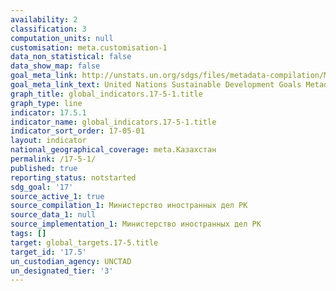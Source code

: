 ```yaml
---
availability: 2
classification: 3
computation_units: null
customisation: meta.customisation-1
data_non_statistical: false
data_show_map: false
goal_meta_link: http://unstats.un.org/sdgs/files/metadata-compilation/Metadata-Goal-17.pdf
goal_meta_link_text: United Nations Sustainable Development Goals Metadata (pdf 468kB)
graph_title: global_indicators.17-5-1.title
graph_type: line
indicator: 17.5.1
indicator_name: global_indicators.17-5-1.title
indicator_sort_order: 17-05-01
layout: indicator
national_geographical_coverage: meta.Казахстан
permalink: /17-5-1/
published: true
reporting_status: notstarted
sdg_goal: '17'
source_active_1: true
source_compilation_1: Министерство иностранных дел РК
source_data_1: null
source_implementation_1: Министерство иностранных дел РК
tags: []
target: global_targets.17-5.title
target_id: '17.5'
un_custodian_agency: UNCTAD
un_designated_tier: '3'
---
```

